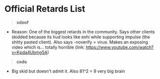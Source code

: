 # Official Retards List

>**xdoof**
- Reason: One of the biggest retards in the community. Says other clients skidded because its hud looks like exhi while supporting impulse (the shitty pasted client). Also says -noverify = virus. Makes an exposing video which is... totally horrible (link: https://www.youtube.com/watch?v=Kpda4Ubmg5A)

>**cedo**
- Big skid but doesn't admit it. Also 81^2 = 9 very big brain

